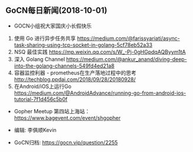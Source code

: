 ## GoCN每日新闻(2018-10-01)

* GOCN小组祝大家国庆小长假快乐

1. 使用 Go 进行异步任务共享 https://medium.com/@farissyariati/async-task-sharing-using-tcp-socket-in-golang-5cf78eb52a33
2. NSQ 最佳实践 https://mp.weixin.qq.com/s/W_-Pj-0gHGpdqAQByym1tA
3. 深入 Golang Channel https://medium.com/@ankur_anand/diving-deep-into-the-golang-channels-549fd4ed21a8
4. 容器监控利器 - prometheus在生产落地过程中的思考 http://techblog.ppdai.com/2018/09/28/20180928/
5. 在Android/iOS上运行Go https://medium.com/@AndroidAdvance/running-go-from-android-ios-tutorial-7f1d456c5b0f

* Gopher Meetup 第四站上海站：  https://www.bagevent.com/event/shgopher

* 编辑: 李俱顺Kevin    
* GoCN归档: https://gocn.vip/question/2255
